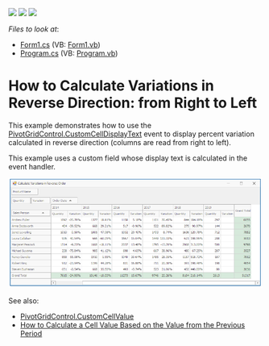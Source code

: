 <!-- default badges list -->
![](https://img.shields.io/endpoint?url=https://codecentral.devexpress.com/api/v1/VersionRange/128579595/13.1.4%2B)
[![](https://img.shields.io/badge/Open_in_DevExpress_Support_Center-FF7200?style=flat-square&logo=DevExpress&logoColor=white)](https://supportcenter.devexpress.com/ticket/details/E2101)
[![](https://img.shields.io/badge/📖_How_to_use_DevExpress_Examples-e9f6fc?style=flat-square)](https://docs.devexpress.com/GeneralInformation/403183)
<!-- default badges end -->
<!-- default file list -->
*Files to look at*:

* [Form1.cs](./CS/WindowsApplication1/Form1.cs) (VB: [Form1.vb](./VB/WindowsApplication1/Form1.vb))
* [Program.cs](./CS/WindowsApplication1/Program.cs) (VB: [Program.vb](./VB/WindowsApplication1/Program.vb))
<!-- default file list end -->
# How to Calculate Variations in Reverse Direction: from Right to Left

This example demonstrates how to use the [PivotGridControl.CustomCellDisplayText](http://docs.devexpress.com/WindowsForms/DevExpress.XtraPivotGrid.PivotGridControl.CustomCellDisplayText) event to display percent variation calculated in reverse direction (columns are read from right to left).

This example uses a custom field whose display text is calculated in the event handler. 

![screenshot](https://github.com/DevExpress-Examples/how-to-calculate-percent-and-absolute-variations-in-a-custom-direction-from-right-to-left-e2101/blob/13.1.4%2B/images/screenshot.png)

See also:

* [PivotGridControl.CustomCellValue](http://docs.devexpress.com/WindowsForms/DevExpress.XtraPivotGrid.PivotGridControl.CustomCellValue) 
* [How to Calculate a Cell Value Based on the Value from the Previous Period](https://github.com/DevExpress-Examples/getting-a-summary-value-for-a-previous-period-while-calculating-the-current-one-e2125)
